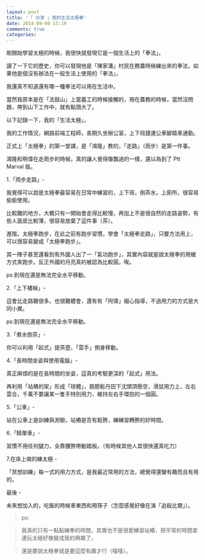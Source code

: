 ```yaml
---
layout: post
title: '「 分享 」我的生活太極拳'
date: 2014-09-08 15:19
comments: true
categories: 
---
```

剛開始學習太極的時候，我很快就發現它是一個生活上的「拳法」。

讀了一下它的歷史，你可以發現他是「陳家溝」村民在務農時候練出來的拳法，如果他是個沒有辦法在一般生活上使用的「拳法」，

我還真不知道還有哪一種拳法可以用在生活中。

當然我原本是在「法鼓山」上當義工的時候接觸的，用在農務的時候，當然沒問題，帶到山下工作中，就有點頭大了。



以下記錄一下，我的「生活太極」，


我的工作情況，網路前端工程師，長期久坐辦公室，上下班捷運公車腳踏車通勤。



正式上「太極拳」的第一堂課，是「鴻隆」教的，「走路」（雨步）是第一件事。

鴻隆和啊偉在走雨步的時候，真的讓人覺得像飄過的一樣，還以為到了 Ptt Marval 版。



1.「雨步走路」- 

我覺得可以說是太極拳最容易在日常中練習的，上下班，倒茶水，上廁所，很容易偷偷使用。

比較難的地方，大概只有一開始會走得比較慢，再加上不是很自然的走路姿勢，有些人面皮比較薄，很容易放棄了這件事（茶）。

進階，太極拳跑步，在此之前有跑步習慣，學會「太極拳走路」，只要方法用上，可以很容易變成「太極拳跑步」。

其一陣子甚至還看到有外國人出了一「氣功跑步」，其實內容就是說太極拳的用蠟方式來跑步。反正外國的月亮真的被認為比較圓，唉。

ps:到現在還是無法完全水平移動。


2.「上下樓梯」-

這會比走路難很多。也很難體會，還有有「阿偉」細心指導，不過用力的方式是大同小異。

ps:到現在還是無法完全水平移動。


3.「煮水倒茶」-

你可以利用「起式」提茶壺，「雲手」側身移動。


4.「長時間坐姿與使用電腦」-

真正麻煩的是在長時間的坐姿，這真的考驗更深的「起式」用法。

再利用「站樁的架」形成「球體」，肩膀鬆丹田下沈頭頂懸空，滑鼠用力上，左右雲合，千萬不要讓某一隻手特別用力，維持左右手環抱的一個圓。


5.「公車」-

站在公車上是訓練與測驗，站樁是否有鬆胯，練練習轉胯的好時間。


6.「騎單車」-

習慣不用任何腿力，全靠腰胯帶動踏板。（有時候其他人其很快還真吃力）


7.在床上做的練太極 -

「冥想訓練」每一式的用力方式，是我最近常用的方法，總覺得還蠻有趣而且有用的。



最後 -

未來想加入的，吃飯的時候車東西和用筷子（怎麼感覺好像在演「追殺比爾」）。



>ps:

>我真的只有一點點練拳的時間，其實也不是很愛練習站樁，把平常的時間拿連玩太極好像變成我的興趣了，

>還是要說太極拳就是要這麼有趣才行（嘻嘻）。





